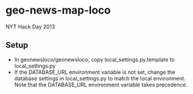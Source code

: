 geo-news-map-loco
=================

NYT Hack Day 2013

Setup
------------------
* In geonewsloco/geonewsloco, copy local_settings.py.template to
  local_settings.py
* If the DATABASE_URL environment variable is not set, change the database settings in local_settings.py to match the local environment. Note that the DATABASE_URL environment variable takes precedence.
